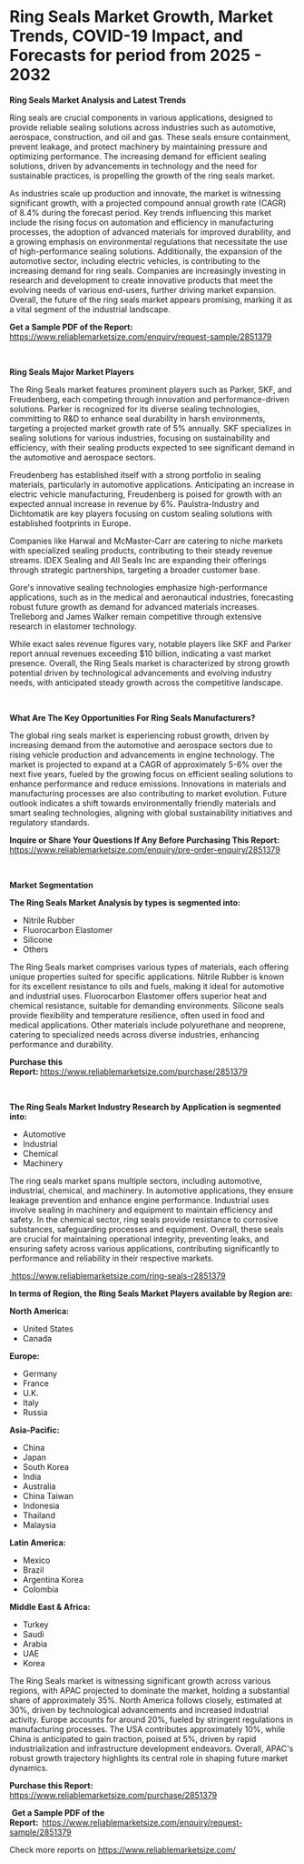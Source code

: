 <p><h1>Ring Seals Market Growth, Market Trends, COVID-19 Impact, and Forecasts for period from 2025 - 2032</h1></p><p><strong>Ring Seals Market Analysis and Latest Trends</strong></p>
<p><p>Ring seals are crucial components in various applications, designed to provide reliable sealing solutions across industries such as automotive, aerospace, construction, and oil and gas. These seals ensure containment, prevent leakage, and protect machinery by maintaining pressure and optimizing performance. The increasing demand for efficient sealing solutions, driven by advancements in technology and the need for sustainable practices, is propelling the growth of the ring seals market.</p><p>As industries scale up production and innovate, the market is witnessing significant growth, with a projected compound annual growth rate (CAGR) of 8.4% during the forecast period. Key trends influencing this market include the rising focus on automation and efficiency in manufacturing processes, the adoption of advanced materials for improved durability, and a growing emphasis on environmental regulations that necessitate the use of high-performance sealing solutions. Additionally, the expansion of the automotive sector, including electric vehicles, is contributing to the increasing demand for ring seals. Companies are increasingly investing in research and development to create innovative products that meet the evolving needs of various end-users, further driving market expansion. Overall, the future of the ring seals market appears promising, marking it as a vital segment of the industrial landscape.</p></p>
<p><strong>Get a Sample PDF of the Report:&nbsp;</strong> <a href="https://www.reliablemarketsize.com/enquiry/request-sample/2851379?utm_campaign=3099&utm_medium=2&utm_source=Github&utm_content=ia&utm_term=11032025&utm_id=ring-seals">https://www.reliablemarketsize.com/enquiry/request-sample/2851379</a></p>
<p>&nbsp;</p>
<p><strong>Ring Seals Major Market Players</strong></p>
<p><p>The Ring Seals market features prominent players such as Parker, SKF, and Freudenberg, each competing through innovation and performance-driven solutions. Parker is recognized for its diverse sealing technologies, committing to R&D to enhance seal durability in harsh environments, targeting a projected market growth rate of 5% annually. SKF specializes in sealing solutions for various industries, focusing on sustainability and efficiency, with their sealing products expected to see significant demand in the automotive and aerospace sectors.</p><p>Freudenberg has established itself with a strong portfolio in sealing materials, particularly in automotive applications. Anticipating an increase in electric vehicle manufacturing, Freudenberg is poised for growth with an expected annual increase in revenue by 6%. Paulstra-Industry and Dichtomatik are key players focusing on custom sealing solutions with established footprints in Europe.</p><p>Companies like Harwal and McMaster-Carr are catering to niche markets with specialized sealing products, contributing to their steady revenue streams. IDEX Sealing and All Seals Inc are expanding their offerings through strategic partnerships, targeting a broader customer base.</p><p>Gore's innovative sealing technologies emphasize high-performance applications, such as in the medical and aeronautical industries, forecasting robust future growth as demand for advanced materials increases. Trelleborg and James Walker remain competitive through extensive research in elastomer technology.</p><p>While exact sales revenue figures vary, notable players like SKF and Parker report annual revenues exceeding $10 billion, indicating a vast market presence. Overall, the Ring Seals market is characterized by strong growth potential driven by technological advancements and evolving industry needs, with anticipated steady growth across the competitive landscape.</p></p>
<p>&nbsp;</p>
<p><strong>What Are The Key Opportunities For Ring Seals Manufacturers?</strong></p>
<p><p>The global ring seals market is experiencing robust growth, driven by increasing demand from the automotive and aerospace sectors due to rising vehicle production and advancements in engine technology. The market is projected to expand at a CAGR of approximately 5-6% over the next five years, fueled by the growing focus on efficient sealing solutions to enhance performance and reduce emissions. Innovations in materials and manufacturing processes are also contributing to market evolution. Future outlook indicates a shift towards environmentally friendly materials and smart sealing technologies, aligning with global sustainability initiatives and regulatory standards.</p></p>
<p><strong>Inquire or Share Your Questions If Any Before Purchasing This Report:</strong> <a href="https://www.reliablemarketsize.com/enquiry/pre-order-enquiry/2851379?utm_campaign=3099&utm_medium=2&utm_source=Github&utm_content=ia&utm_term=11032025&utm_id=ring-seals">https://www.reliablemarketsize.com/enquiry/pre-order-enquiry/2851379</a></p>
<p>&nbsp;</p>
<p><strong>Market Segmentation</strong></p>
<p><strong>The Ring Seals Market Analysis by types is segmented into:</strong></p>
<p><ul><li>Nitrile Rubber</li><li>Fluorocarbon Elastomer</li><li>Silicone</li><li>Others</li></ul></p>
<p><p>The Ring Seals market comprises various types of materials, each offering unique properties suited for specific applications. Nitrile Rubber is known for its excellent resistance to oils and fuels, making it ideal for automotive and industrial uses. Fluorocarbon Elastomer offers superior heat and chemical resistance, suitable for demanding environments. Silicone seals provide flexibility and temperature resilience, often used in food and medical applications. Other materials include polyurethane and neoprene, catering to specialized needs across diverse industries, enhancing performance and durability.</p></p>
<p><strong>Purchase this Report:&nbsp;</strong><a href="https://www.reliablemarketsize.com/purchase/2851379?utm_campaign=3099&utm_medium=2&utm_source=Github&utm_content=ia&utm_term=11032025&utm_id=ring-seals">https://www.reliablemarketsize.com/purchase/2851379</a></p>
<p>&nbsp;</p>
<p><strong>The Ring Seals Market Industry Research by Application is segmented into:</strong></p>
<p><ul><li>Automotive</li><li>Industrial</li><li>Chemical</li><li>Machinery</li></ul></p>
<p><p>The ring seals market spans multiple sectors, including automotive, industrial, chemical, and machinery. In automotive applications, they ensure leakage prevention and enhance engine performance. Industrial uses involve sealing in machinery and equipment to maintain efficiency and safety. In the chemical sector, ring seals provide resistance to corrosive substances, safeguarding processes and equipment. Overall, these seals are crucial for maintaining operational integrity, preventing leaks, and ensuring safety across various applications, contributing significantly to performance and reliability in their respective markets.</p></p>
<p><a href="https://www.reliablemarketsize.com/ring-seals-r2851379?utm_campaign=3099&utm_medium=2&utm_source=Github&utm_content=ia&utm_term=11032025&utm_id=ring-seals">&nbsp;https://www.reliablemarketsize.com/ring-seals-r2851379</a></p>
<p><strong>In terms of Region, the Ring Seals Market Players available by Region are:</strong></p>
<p>
    <p> <strong> North America: </strong>
        <ul>
            <li>United States</li>
            <li>Canada</li>
        </ul>
        </p> 
    <p> <strong> Europe: </strong>
        <ul>
            <li>Germany</li>
            <li>France</li>
            <li>U.K.</li>
            <li>Italy</li>
            <li>Russia</li>
        </ul>
        </p> 
    <p> <strong> Asia-Pacific: </strong>
        <ul>
            <li>China</li>
            <li>Japan</li>
            <li>South Korea</li>
            <li>India</li>
            <li>Australia</li>
            <li>China Taiwan</li>
            <li>Indonesia</li>
            <li>Thailand</li>
            <li>Malaysia</li>
        </ul>
        </p> 
    <p> <strong> Latin America: </strong>
        <ul>
            <li>Mexico</li>
            <li>Brazil</li>
            <li>Argentina Korea</li>
            <li>Colombia</li>
        </ul>
        </p> 
    <p> <strong> Middle East & Africa: </strong>
        <ul>
            <li>Turkey</li>
            <li>Saudi</li>
            <li>Arabia</li>
            <li>UAE</li>
            <li>Korea</li>
        </ul>
    </p>
    </p>
<p><p>The Ring Seals market is witnessing significant growth across various regions, with APAC projected to dominate the market, holding a substantial share of approximately 35%. North America follows closely, estimated at 30%, driven by technological advancements and increased industrial activity. Europe accounts for around 20%, fueled by stringent regulations in manufacturing processes. The USA contributes approximately 10%, while China is anticipated to gain traction, poised at 5%, driven by rapid industrialization and infrastructure development endeavors. Overall, APAC's robust growth trajectory highlights its central role in shaping future market dynamics.</p></p>
<p><strong>Purchase this Report: </strong><a href="https://www.reliablemarketsize.com/purchase/2851379?utm_campaign=3099&utm_medium=2&utm_source=Github&utm_content=ia&utm_term=11032025&utm_id=ring-seals">https://www.reliablemarketsize.com/purchase/2851379</a></p>
<p>&nbsp;<strong>Get a Sample PDF of the Report:&nbsp;&nbsp;</strong><a href="https://www.reliablemarketsize.com/enquiry/request-sample/2851379?utm_campaign=3099&utm_medium=2&utm_source=Github&utm_content=ia&utm_term=11032025&utm_id=ring-seals">https://www.reliablemarketsize.com/enquiry/request-sample/2851379</a></p>
<p><strong></strong></p>
<p>Check more reports on <a href="https://www.reliablemarketsize.com/?utm_campaign=3099&utm_medium=2&utm_source=Github&utm_content=ia&utm_term=11032025&utm_id=ring-seals">https://www.reliablemarketsize.com/</a></p>
